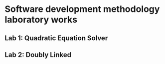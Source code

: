 # Software development methodology laboratory works
## Lab 1: Quadratic Equation Solver
## Lab 2: Doubly Linked 
